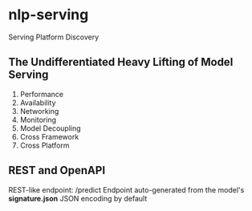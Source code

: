 # nlp-serving
Serving Platform Discovery

## The Undifferentiated Heavy Lifting of Model Serving

1. Performance
2. Availability
3. Networking
4. Monitoring
5. Model Decoupling
6. Cross Framework
7. Cross Platform

## REST and OpenAPI

REST-like endpoint: <model-name>/predict
Endpoint auto-generated from the model's __signature.json__
JSON encoding by default


